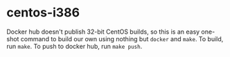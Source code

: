 # centos-i386

Docker hub doesn't publish 32-bit CentOS builds, so this is an easy one-shot command to build our own using nothing but `docker` and `make`.  To build, run `make`.  To push to docker hub, run `make push`.

